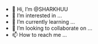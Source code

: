 - 👋 Hi, I’m @SHARKHUU
- 👀 I’m interested in ...
- 🌱 I’m currently learning ...
- 💞️ I’m looking to collaborate on ...
- 📫 How to reach me ...

<!---
SHARKHUU/SHARKHUU is a ✨ special ✨ repository because its `README.md` (this file) appears on your GitHub profile.
You can click the Preview link to take a look at your changes.
--->
